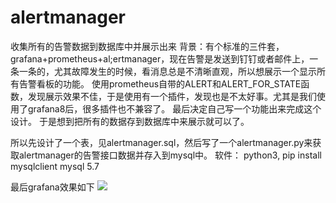 # alertmanager
收集所有的告警数据到数据库中并展示出来
背景：有个标准的三件套，grafana+prometheus+al;ertmanager，现在告警是发送到钉钉或者邮件上，一条一条的，尤其故障发生的时候，看消息总是不清晰直观，所以想展示一个显示所有告警看板的功能。
使用prometheus自带的ALERT和ALERT_FOR_STATE函数，发现展示效果不佳，于是使用有一个插件，发现也是不太好事。尤其是我们使用了grafana8后，很多插件也不兼容了。
最后决定自己写一个功能出来完成这个设计。
于是想到把所有的数据存到数据库中来展示就可以了。

所以先设计了一个表，见alertmanager.sql，然后写了一个alertmanager.py来获取alertmanager的告警接口数据并存入到mysql中。
软件：
python3,
pip install mysqlclient
mysql 5.7

最后grafana效果如下
![](https://s3.bmp.ovh/imgs/2021/12/b8ab8e29192fb519.png)

